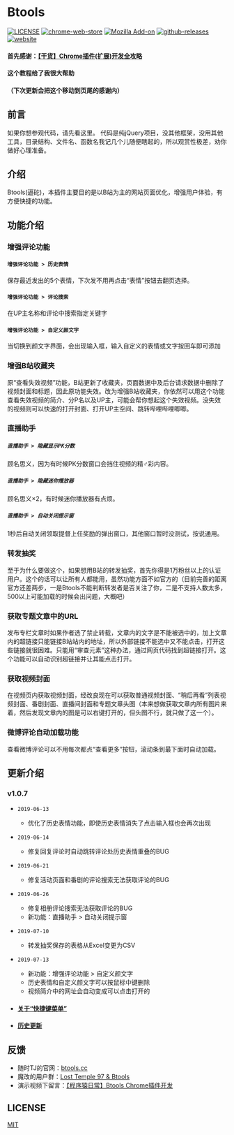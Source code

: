 # Btools

[![LICENSE](https://img.shields.io/github/license/imba97/Btools.svg)](https://github.com/imba97/Btools/blob/master/LICENSE)
[![chrome-web-store](https://img.shields.io/chrome-web-store/users/codgofkgobbmgglciccjabipdlgefnch.svg)](https://chrome.google.com/webstore/detail/btools/codgofkgobbmgglciccjabipdlgefnch)
[![Mozilla Add-on](https://img.shields.io/amo/users/Btools.svg)](https://addons.mozilla.org/zh-CN/firefox/addon/btools)
[![github-releases](https://img.shields.io/github/downloads/imba97/Btools/total.svg)](https://github.com/imba97/Btools/releases)
[![website](https://img.shields.io/website-up-down-green-red/https/shields.io.svg?label=website)](http://btools.cc)


#### 首先感谢：[【干货】Chrome插件(扩展)开发全攻略](https://www.cnblogs.com/liuxianan/p/chrome-plugin-develop.html)
#### 这个教程给了我很大帮助
#### （下次更新会把这个移动到页尾的感谢内）

## 前言
如果你想参观代码，请先看这里。
代码是纯jQuery项目，没其他框架，没用其他工具，目录结构、文件名、函数名我记几个儿随便瞎起的，所以观赏性极差，劝你做好心理准备。

## 介绍
Btools(逼砣)，本插件主要目的是以B站为主的网站页面优化，增强用户体验，有方便快捷的功能。

## 功能介绍

### 增强评论功能

#### `增强评论功能 > 历史表情`
保存最近发出的5个表情，下次发不用再点击“表情”按钮去翻页选择。
#### `增强评论功能 > 评论搜索`
在UP主名称和评论中搜索指定关键字
#### `增强评论功能 > 自定义颜文字`
当切换到颜文字界面，会出现输入框，输入自定义的表情或文字按回车即可添加

### 增强B站收藏夹
原“查看失效视频”功能，B站更新了收藏夹，页面数据中及后台请求数据中删除了视频封面和标题，因此原功能失效。改为增强B站收藏夹，你依然可以用这个功能查看失效视频的简介、分P名以及UP主，可能会帮你想起这个失效视频。没失效的视频则可以快速的打开封面、打开UP主空间、跳转哔哩哔哩唧唧。

### 直播助手

##### `直播助手 > 隐藏显示PK分数`
顾名思义，因为有时候PK分数窗口会挡住视频的精♂彩内容。

##### `直播助手 > 隐藏迷你播放器`
顾名思义×2，有时候迷你播放器有点烦。

##### `直播助手 > 自动关闭提示窗`
1秒后自动关闭领取提督上任奖励的弹出窗口，其他窗口暂时没测试，按说通用。

### 转发抽奖
至于为什么要做这个，如果想用B站的转发抽奖，首先你得是1万粉丝以上的认证用户。这个的话可以让所有人都能用，虽然功能方面不如官方的（目前完善的距离官方还差两步，一是Btools不能判断转发者是否关注了你，二是不支持人数太多，500以上可能加载的时候会出问题，大概吧）

### 获取专题文章中的URL
发布专栏文章时如果作者选了禁止转载，文章内的文字是不能被选中的，加上文章内的超链接只能链接B站站内的地址，所以外部链接不能选中又不能点击，打开这些链接就很困难。只能用“审查元素”这种办法，通过网页代码找到超链接打开。这个功能可以自动识别超链接并让其能点击打开。

### 获取视频封面
在视频页内获取视频封面，经改良现在可以获取普通视频封面、“稍后再看”列表视频封面、番剧封面、直播间封面和专题文章头图（本来想做获取文章内所有图片来着，然后发现文章内的图是可以右键打开的，但头图不行，就只做了这一个）。

### 微博评论自动加载功能
查看微博评论可以不用每次都点“查看更多”按钮，滚动条到最下面时自动加载。

## 更新介绍

### v1.0.7
* `2019-06-13`
   * 优化了历史表情功能，即使历史表情消失了点击输入框也会再次出现
* `2019-06-14`
   * 修复回复评论时自动跳转评论处历史表情重叠的BUG
* `2019-06-21`
   * 修复活动页面和番剧的评论搜索无法获取评论的BUG
* `2019-06-26`
   * 修复相册评论搜索无法获取评论的BUG
   * 新功能：直播助手 > 自动关闭提示窗
* `2019-07-10`
   * 转发抽奖保存的表格从Excel变更为CSV
* `2019-07-13`
   * 新功能：增强评论功能 > 自定义颜文字
   * 历史表情和自定义颜文字可以按鼠标中键删除
   * 视频简介中的网址会自动变成可以点击打开的

* #### [关于“快捷键菜单”](http://btools.cc/hot-key-menu/)

* #### [历史更新](http://btools.cc/tag/%E6%9B%B4%E6%96%B0/)

## 反馈
* 随时TJ的官网：[btools.cc](http://btools.cc)
* 魔改的用户群：[Lost Temple 97 & Btools](https://jq.qq.com/?_wv=1027&k=5WdaKxF)
* 演示视频下留言：[【程序猿日常】Btools Chrome插件开发](https://www.bilibili.com/video/av38950957/)

## LICENSE
[MIT](https://github.com/imba97/Btools/blob/master/LICENSE)
